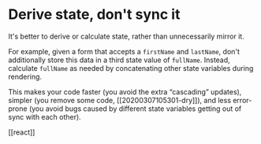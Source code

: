 # Derive state, don't sync it

It's better to derive or calculate state, rather than unnecessarily mirror it.

For example, given a form that accepts a `firstName` and `lastName`, don't additionally store this data in a third state value of `fullName`. Instead, calculate `fullName` as needed by concatenating other state variables during rendering.

This makes your code faster (you avoid the extra “cascading” updates), simpler (you remove some code, [[20200307105301-dry]]), and less error-prone (you avoid bugs caused by different state variables getting out of sync with each other).

[[react]]